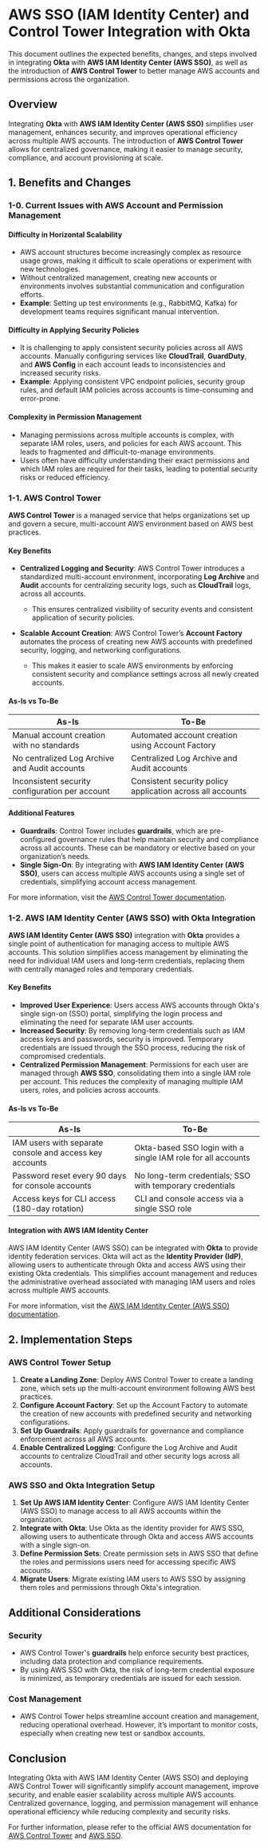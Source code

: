 # AWS SSO (IAM Identity Center) and Control Tower Integration with Okta

This document outlines the expected benefits, changes, and steps involved in integrating **Okta** with **AWS IAM Identity Center (AWS SSO)**, as well as the introduction of **AWS Control Tower** to better manage AWS accounts and permissions across the organization.

## Overview

Integrating **Okta** with **AWS IAM Identity Center (AWS SSO)** simplifies user management, enhances security, and improves operational efficiency across multiple AWS accounts. The introduction of **AWS Control Tower** allows for centralized governance, making it easier to manage security, compliance, and account provisioning at scale.

## 1. Benefits and Changes

### 1-0. Current Issues with AWS Account and Permission Management

#### Difficulty in Horizontal Scalability
- AWS account structures become increasingly complex as resource usage grows, making it difficult to scale operations or experiment with new technologies.
- Without centralized management, creating new accounts or environments involves substantial communication and configuration efforts.
- **Example**: Setting up test environments (e.g., RabbitMQ, Kafka) for development teams requires significant manual intervention.

#### Difficulty in Applying Security Policies
- It is challenging to apply consistent security policies across all AWS accounts. Manually configuring services like **CloudTrail**, **GuardDuty**, and **AWS Config** in each account leads to inconsistencies and increased security risks.
- **Example**: Applying consistent VPC endpoint policies, security group rules, and default IAM policies across accounts is time-consuming and error-prone.

#### Complexity in Permission Management
- Managing permissions across multiple accounts is complex, with separate IAM roles, users, and policies for each AWS account. This leads to fragmented and difficult-to-manage environments.
- Users often have difficulty understanding their exact permissions and which IAM roles are required for their tasks, leading to potential security risks or reduced efficiency.

### 1-1. AWS Control Tower

**AWS Control Tower** is a managed service that helps organizations set up and govern a secure, multi-account AWS environment based on AWS best practices.

#### Key Benefits

- **Centralized Logging and Security**: AWS Control Tower introduces a standardized multi-account environment, incorporating **Log Archive** and **Audit** accounts for centralizing security logs, such as **CloudTrail** logs, across all accounts.
  - This ensures centralized visibility of security events and consistent application of security policies.
  
- **Scalable Account Creation**: AWS Control Tower’s **Account Factory** automates the process of creating new AWS accounts with predefined security, logging, and networking configurations.
  - This makes it easier to scale AWS environments by enforcing consistent security and compliance settings across all newly created accounts.

#### As-Is vs To-Be

| As-Is                                              | To-Be                                              |
|----------------------------------------------------|----------------------------------------------------|
| Manual account creation with no standards          | Automated account creation using Account Factory   |
| No centralized Log Archive and Audit accounts      | Centralized Log Archive and Audit accounts         |
| Inconsistent security configuration per account    | Consistent security policy application across all accounts |

#### Additional Features

- **Guardrails**: Control Tower includes **guardrails**, which are pre-configured governance rules that help maintain security and compliance across all accounts. These can be mandatory or elective based on your organization’s needs.
- **Single Sign-On**: By integrating with **AWS IAM Identity Center (AWS SSO)**, users can access multiple AWS accounts using a single set of credentials, simplifying account access management.

For more information, visit the [AWS Control Tower documentation](https://docs.aws.amazon.com/controltower/latest/userguide/what-is-control-tower.html).

### 1-2. AWS IAM Identity Center (AWS SSO) with Okta Integration

**AWS IAM Identity Center (AWS SSO)** integration with **Okta** provides a single point of authentication for managing access to multiple AWS accounts. This solution simplifies access management by eliminating the need for individual IAM users and long-term credentials, replacing them with centrally managed roles and temporary credentials.

#### Key Benefits

- **Improved User Experience**: Users access AWS accounts through Okta's single sign-on (SSO) portal, simplifying the login process and eliminating the need for separate IAM user accounts.
- **Increased Security**: By removing long-term credentials such as IAM access keys and passwords, security is improved. Temporary credentials are issued through the SSO process, reducing the risk of compromised credentials.
- **Centralized Permission Management**: Permissions for each user are managed through **AWS SSO**, consolidating them into a single IAM role per account. This reduces the complexity of managing multiple IAM users, roles, and policies across accounts.

#### As-Is vs To-Be

| As-Is                                              | To-Be                                              |
|----------------------------------------------------|----------------------------------------------------|
| IAM users with separate console and access key accounts | Okta-based SSO login with a single IAM role for all accounts |
| Password reset every 90 days for console accounts  | No long-term credentials; SSO with temporary credentials |
| Access keys for CLI access (180-day rotation)      | CLI and console access via a single SSO role       |

#### Integration with AWS IAM Identity Center

AWS IAM Identity Center (AWS SSO) can be integrated with **Okta** to provide identity federation services. Okta will act as the **Identity Provider (IdP)**, allowing users to authenticate through Okta and access AWS using their existing Okta credentials. This simplifies account management and reduces the administrative overhead associated with managing IAM users and roles across multiple AWS accounts.

For more information, visit the [AWS IAM Identity Center (AWS SSO) documentation](https://docs.aws.amazon.com/singlesignon/latest/userguide/what-is.html).

## 2. Implementation Steps

### AWS Control Tower Setup

1. **Create a Landing Zone**: Deploy AWS Control Tower to create a landing zone, which sets up the multi-account environment following AWS best practices.
2. **Configure Account Factory**: Set up the Account Factory to automate the creation of new accounts with predefined security and networking configurations.
3. **Set Up Guardrails**: Apply guardrails for governance and compliance enforcement across all AWS accounts.
4. **Enable Centralized Logging**: Configure the Log Archive and Audit accounts to centralize CloudTrail and other security logs across all accounts.

### AWS SSO and Okta Integration Setup

1. **Set Up AWS IAM Identity Center**: Configure AWS IAM Identity Center (AWS SSO) to manage access to all AWS accounts within the organization.
2. **Integrate with Okta**: Use Okta as the identity provider for AWS SSO, allowing users to authenticate through Okta and access AWS accounts with a single sign-on.
3. **Define Permission Sets**: Create permission sets in AWS SSO that define the roles and permissions users need for accessing specific AWS accounts.
4. **Migrate Users**: Migrate existing IAM users to AWS SSO by assigning them roles and permissions through Okta's integration.

## Additional Considerations

### Security
- AWS Control Tower's **guardrails** help enforce security best practices, including data protection and compliance requirements.
- By using AWS SSO with Okta, the risk of long-term credential exposure is minimized, as temporary credentials are issued for each session.

### Cost Management
- AWS Control Tower helps streamline account creation and management, reducing operational overhead. However, it’s important to monitor costs, especially when creating new test or sandbox accounts.

## Conclusion

Integrating Okta with AWS IAM Identity Center (AWS SSO) and deploying AWS Control Tower will significantly simplify account management, improve security, and enable easier scalability across multiple AWS accounts. Centralized governance, logging, and permission management will enhance operational efficiency while reducing complexity and security risks.

For further information, please refer to the official AWS documentation for [AWS Control Tower](https://docs.aws.amazon.com/controltower/latest/userguide/what-is-control-tower.html) and [AWS SSO](https://docs.aws.amazon.com/singlesignon/latest/userguide/what-is.html).
